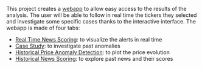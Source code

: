 This project creates a [webapp](web_app:0a0bFw3) to allow easy access to the results of the analysis. The user will be able to follow in real time the tickers they selected and investigate some specific cases thanks to the interactive interface. The webapp is made of four tabs:

- [Real Time News Scoring](article:15): to visualize the alerts in real time
- [Case Study](article:16): to investigate past anomalies
- [Historical Price Anomaly Detection](article:17): to plot the price evolution
- [Historical News Scoring](article:18): to explore past news and their scores